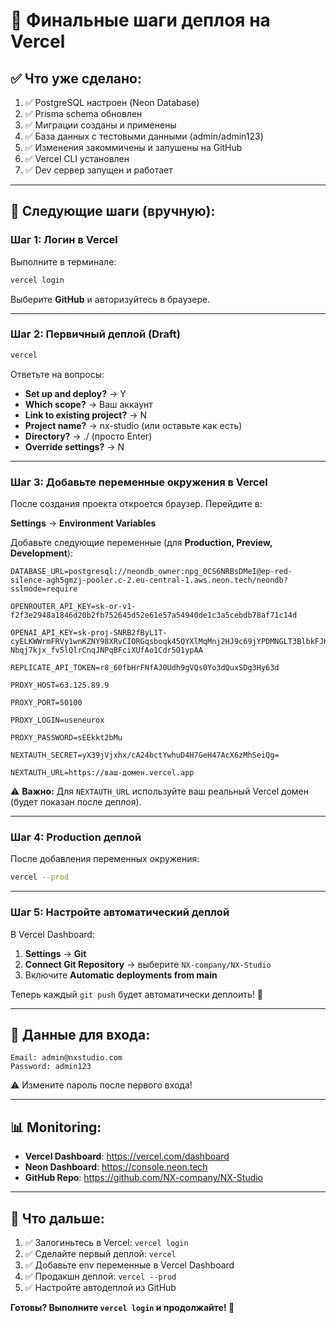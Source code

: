 # 🚀 Финальные шаги деплоя на Vercel

## ✅ Что уже сделано:

1. ✅ PostgreSQL настроен (Neon Database)
2. ✅ Prisma schema обновлен
3. ✅ Миграции созданы и применены
4. ✅ База данных с тестовыми данными (admin/admin123)
5. ✅ Изменения закоммичены и запушены на GitHub
6. ✅ Vercel CLI установлен
7. ✅ Dev сервер запущен и работает

---

## 🎯 Следующие шаги (вручную):

### Шаг 1: Логин в Vercel

Выполните в терминале:

```bash
vercel login
```

Выберите **GitHub** и авторизуйтесь в браузере.

---

### Шаг 2: Первичный деплой (Draft)

```bash
vercel
```

Ответьте на вопросы:
- **Set up and deploy?** → Y
- **Which scope?** → Ваш аккаунт
- **Link to existing project?** → N
- **Project name?** → nx-studio (или оставьте как есть)
- **Directory?** → ./ (просто Enter)
- **Override settings?** → N

---

### Шаг 3: Добавьте переменные окружения в Vercel

После создания проекта откроется браузер. Перейдите в:

**Settings** → **Environment Variables**

Добавьте следующие переменные (для **Production, Preview, Development**):

```env
DATABASE_URL=postgresql://neondb_owner:npg_0CS6NRBsDMeI@ep-red-silence-agh5gmzj-pooler.c-2.eu-central-1.aws.neon.tech/neondb?sslmode=require

OPENROUTER_API_KEY=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

OPENAI_API_KEY=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

REPLICATE_API_TOKEN=r8_60fbHrFNfAJ0Udh9gVQs0Yo3dQuxSDg3Hy63d

PROXY_HOST=63.125.89.9

PROXY_PORT=50100

PROXY_LOGIN=useneurox

PROXY_PASSWORD=sEEkkt2bMu

NEXTAUTH_SECRET=yX39jVjxhx/cA24bctYwhuD4H7GeH47AcX6zMhSeiQg=

NEXTAUTH_URL=https://ваш-домен.vercel.app
```

⚠️ **Важно:** Для `NEXTAUTH_URL` используйте ваш реальный Vercel домен (будет показан после деплоя).

---

### Шаг 4: Production деплой

После добавления переменных окружения:

```bash
vercel --prod
```

---

### Шаг 5: Настройте автоматический деплой

В Vercel Dashboard:
1. **Settings** → **Git**
2. **Connect Git Repository** → выберите `NX-company/NX-Studio`
3. Включите **Automatic deployments from main**

Теперь каждый `git push` будет автоматически деплоить! 🎉

---

## 🔐 Данные для входа:

```
Email: admin@nxstudio.com
Password: admin123
```

⚠️ Измените пароль после первого входа!

---

## 📊 Monitoring:

- **Vercel Dashboard**: https://vercel.com/dashboard
- **Neon Dashboard**: https://console.neon.tech
- **GitHub Repo**: https://github.com/NX-company/NX-Studio

---

## 🎯 Что дальше:

1. ✅ Залогиньтесь в Vercel: `vercel login`
2. ✅ Сделайте первый деплой: `vercel`
3. ✅ Добавьте env переменные в Vercel Dashboard
4. ✅ Продакшн деплой: `vercel --prod`
5. ✅ Настройте автодеплой из GitHub

**Готовы? Выполните `vercel login` и продолжайте! 🚀**

